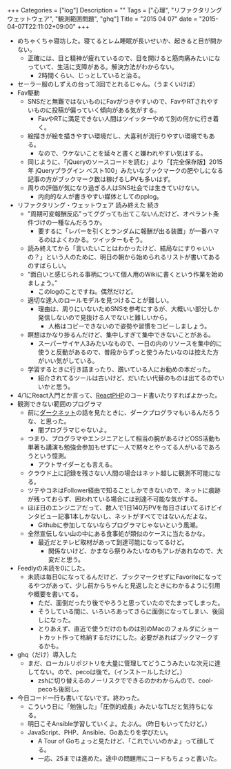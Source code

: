 +++
Categories = ["log"]
Description = ""
Tags = ["心理", "リファクタリングウェットウェア", "観測範囲問題", "ghq"]
Title = "2015 04 07"
date = "2015-04-07T22:11:02+09:00"
+++

* めちゃくちゃ寝坊した。寝てるとレム睡眠が長いせいか、起きると目が開かない。
	* 正確には、目と精神が疲れているので、目を開けると筋肉痛みたいになっていて、生活に支障がある。解決方法がわからない。
		* 2時間くらい、じっとしていると治る。
* セーラー服のしずえの台って3回でとれるじゃん。（うまくいけば）
* Fav駆動
	* SNSだと無難ではないものにFavがつきやすいので、FavやRTされやすいものに投稿が偏っていく傾向がある気がする。
		* FavやRTに満足できない人間はツイッターやめて別の何かに行き着く。
	* 絵描きが絵を描きやすい環境だし、大喜利が流行りやすい環境でもある。
		* なので、ウケないことを延々と書くと嫌われやすい気はする。
	* 同じように、「jQueryのソースコードを読む」より「【完全保存版】2015年 jQueryプラグイン ベスト100」みたいなブックマークの肥やしになる記事の方がブックマーク数は稼げるしPVも多いはず。
	* 周りの評価が気になり過ぎる人はSNS社会では生きていけない。
		* 内向的な人が書きやすい媒体としてのpplog。
* リファクタリング・ウェットウェア 読み終えた 続き
	* "周期可変報酬反応"ってググっても出てこないんだけど、オペラント条件づけの一種なんだろうか。
		* 要するに「レバーを引くとランダムに報酬が出る装置」が一番ハマるのはよくわかる。ツイッターもそう。
	* 読み終えてから「言いたいことはわかったけど、結局なにすりゃいいの？」という人のために、明日の朝から始められるリストが書いてあるのすばらしい。
	* “面白いと感じられる事柄について個人用のWikiに書くという作業を始めましょう。”
		* このlogのことですね。偶然だけど。
	* 適切な達人のロールモデルを見つけることが難しい。
		* 理由は、周りにいないためSNSを参考にするが、大概いい部分しか発信しないので見抜ける人でないと難しいから。
			* 人格はコピーできないので姿勢や習慣をコピーしましょう。
	* 瞑想はかなり捗るんだけど、集中しすぎて集中できないことがある。
		* スーパーサイヤ人3みたいなもので、一日の内のリソースを集中的に使うと反動があるので、普段からずっと使うみたいなのは控えた方がいい気がしている。
	* 学習するときに行き詰まったり、躓いている人にお勧めの本だった。
		* 紹介されてるツールは古いけど、だいたい代替のものは出てるのでいいかと思う。
* 4/1にReact入門とか言って、[ReactPHP](http://reactphp.org/)のコード書いたりすればよかった。
* 観測できない範囲のプログラマ
	* 前に[ダークネット](http://www.slideshare.net/sonickun/ss-44926963)の話を見たときに、ダークプログラマもいるんだろうな、と思った。
		* 闇プログラマじゃないよ。
	* つまり、プログラマやエンジニアとして相当の腕があるけどOSS活動も単著も講演も勉強会参加もせずに一人で黙々とやってる人がいるであろうという憶測。
		* アウトサイダーとも言える。
	* クラウド上に記録を残さない人間の場合はネット越しに観測不可能になる。
	* ツテやコネはFollower経由で知ることしかできないので、ネットに痕跡が残っておらず、囲われている場合には到達不可能な気がする。
	* ほぼ日のエンジニアだって、数人で1日140万PVを毎日さばいてるけどインタビュー記事1本しかないし、ネットがすべてではないんだよな。
		* Githubに参加してないならプログラマじゃないという風潮。
	* 全然宣伝しない山の中にある食事処が類似のケースに当たるかな。
		* 最近だとテレビ取材があって到達可能になってるけど。
			* 関係ないけど、かまなら祭りみたいなのもアレがあれなので、大変だと思う。
* Feedlyの未読を0にした。
	* 未読は毎日0になってるんだけど、ブックマークせずにFavoriteになってるやつがあって、少し前からちゃんと見返したときにわかるように引用や概要を書いてる。
		* ただ、面倒だったり後でやろうと思っていたのでたまってしまった。
		* そうしている間に、いろいろあってさらに面倒になってしまい、後回しになった。
		* とりあえず、直近で使うだけのものは別のMacのフォルダにショートカット作って格納するだけにした。必要があればブックマークするかも。
* ghq（だけ）導入した
	* まだ、ローカルリポジトリを大量に管理してどうこうみたいな次元に達してない。ので、pecoは後で。（インストールしたけど。）
		* zshに切り替えるのノーリスクでできるのかわからんので、cool-pecoも後回し。
* 今日コード一行も書いてないです。終わった。
	* こういう日に「勉強した」「圧倒的成長」みたいなTLだと気持ちになる。
	* 明日こそAnsible学習していくよ。たぶん。（昨日もいってたけど。）
	* JavaScript、PHP、Ansible、Goあたりを学びたい。
		* A Tour of Goちょっと見たけど、「これでいいのかよ」って顔してる。
		* 一応、25までは進めた。途中の問題用にコードもちょっと書いた。